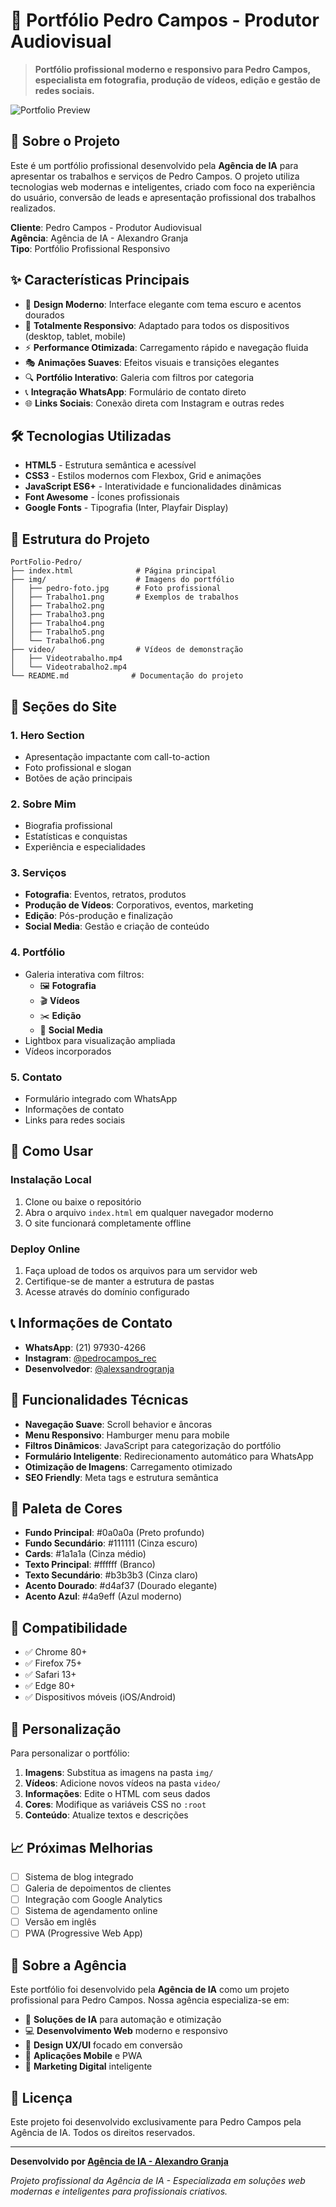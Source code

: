 # 📸 Portfólio Pedro Campos - Produtor Audiovisual

> **Portfólio profissional moderno e responsivo para Pedro Campos, especialista em fotografia, produção de vídeos, edição e gestão de redes sociais.**

![Portfolio Preview](img/pedro-foto.jpg)

## 🎯 Sobre o Projeto

Este é um portfólio profissional desenvolvido pela **Agência de IA** para apresentar os trabalhos e serviços de Pedro Campos. O projeto utiliza tecnologias web modernas e inteligentes, criado com foco na experiência do usuário, conversão de leads e apresentação profissional dos trabalhos realizados.

**Cliente**: Pedro Campos - Produtor Audiovisual  
**Agência**: Agência de IA - Alexandro Granja  
**Tipo**: Portfólio Profissional Responsivo

## ✨ Características Principais

- 🎨 **Design Moderno**: Interface elegante com tema escuro e acentos dourados
- 📱 **Totalmente Responsivo**: Adaptado para todos os dispositivos (desktop, tablet, mobile)
- ⚡ **Performance Otimizada**: Carregamento rápido e navegação fluida
- 🎭 **Animações Suaves**: Efeitos visuais e transições elegantes
- 🔍 **Portfólio Interativo**: Galeria com filtros por categoria
- 📞 **Integração WhatsApp**: Formulário de contato direto
- 🌐 **Links Sociais**: Conexão direta com Instagram e outras redes

## 🛠️ Tecnologias Utilizadas

- **HTML5** - Estrutura semântica e acessível
- **CSS3** - Estilos modernos com Flexbox, Grid e animações
- **JavaScript ES6+** - Interatividade e funcionalidades dinâmicas
- **Font Awesome** - Ícones profissionais
- **Google Fonts** - Tipografia (Inter, Playfair Display)

## 📁 Estrutura do Projeto

```
PortFolio-Pedro/
├── index.html              # Página principal
├── img/                    # Imagens do portfólio
│   ├── pedro-foto.jpg      # Foto profissional
│   ├── Trabalho1.png       # Exemplos de trabalhos
│   ├── Trabalho2.png
│   ├── Trabalho3.png
│   ├── Trabalho4.png
│   ├── Trabalho5.png
│   └── Trabalho6.png
├── video/                  # Vídeos de demonstração
│   ├── Videotrabalho.mp4
│   └── Videotrabalho2.mp4
└── README.md              # Documentação do projeto
```

## 🎨 Seções do Site

### 1. **Hero Section**
- Apresentação impactante com call-to-action
- Foto profissional e slogan
- Botões de ação principais

### 2. **Sobre Mim**
- Biografia profissional
- Estatísticas e conquistas
- Experiência e especialidades

### 3. **Serviços**
- **Fotografia**: Eventos, retratos, produtos
- **Produção de Vídeos**: Corporativos, eventos, marketing
- **Edição**: Pós-produção e finalização
- **Social Media**: Gestão e criação de conteúdo

### 4. **Portfólio**
- Galeria interativa com filtros:
  - 🖼️ **Fotografia**
  - 🎬 **Vídeos**
  - ✂️ **Edição**
  - 📱 **Social Media**
- Lightbox para visualização ampliada
- Vídeos incorporados

### 5. **Contato**
- Formulário integrado com WhatsApp
- Informações de contato
- Links para redes sociais

## 🚀 Como Usar

### Instalação Local
1. Clone ou baixe o repositório
2. Abra o arquivo `index.html` em qualquer navegador moderno
3. O site funcionará completamente offline

### Deploy Online
1. Faça upload de todos os arquivos para um servidor web
2. Certifique-se de manter a estrutura de pastas
3. Acesse através do domínio configurado

## 📞 Informações de Contato

- **WhatsApp**: (21) 97930-4266
- **Instagram**: [@pedrocampos_rec](https://instagram.com/pedrocampos_rec)
- **Desenvolvedor**: [@alexsandrogranja](https://instagram.com/alexsandrogranja)

## 🎯 Funcionalidades Técnicas

- **Navegação Suave**: Scroll behavior e âncoras
- **Menu Responsivo**: Hamburger menu para mobile
- **Filtros Dinâmicos**: JavaScript para categorização do portfólio
- **Formulário Inteligente**: Redirecionamento automático para WhatsApp
- **Otimização de Imagens**: Carregamento otimizado
- **SEO Friendly**: Meta tags e estrutura semântica

## 🎨 Paleta de Cores

- **Fundo Principal**: #0a0a0a (Preto profundo)
- **Fundo Secundário**: #111111 (Cinza escuro)
- **Cards**: #1a1a1a (Cinza médio)
- **Texto Principal**: #ffffff (Branco)
- **Texto Secundário**: #b3b3b3 (Cinza claro)
- **Acento Dourado**: #d4af37 (Dourado elegante)
- **Acento Azul**: #4a9eff (Azul moderno)

## 📱 Compatibilidade

- ✅ Chrome 80+
- ✅ Firefox 75+
- ✅ Safari 13+
- ✅ Edge 80+
- ✅ Dispositivos móveis (iOS/Android)

## 🔧 Personalização

Para personalizar o portfólio:

1. **Imagens**: Substitua as imagens na pasta `img/`
2. **Vídeos**: Adicione novos vídeos na pasta `video/`
3. **Informações**: Edite o HTML com seus dados
4. **Cores**: Modifique as variáveis CSS no `:root`
5. **Conteúdo**: Atualize textos e descrições

## 📈 Próximas Melhorias

- [ ] Sistema de blog integrado
- [ ] Galeria de depoimentos de clientes
- [ ] Integração com Google Analytics
- [ ] Sistema de agendamento online
- [ ] Versão em inglês
- [ ] PWA (Progressive Web App)

## 🏢 Sobre a Agência

Este portfólio foi desenvolvido pela **Agência de IA** como um projeto profissional para Pedro Campos. Nossa agência especializa-se em:

- 🤖 **Soluções de IA** para automação e otimização
- 💻 **Desenvolvimento Web** moderno e responsivo
- 🎨 **Design UX/UI** focado em conversão
- 📱 **Aplicações Mobile** e PWA
- 🚀 **Marketing Digital** inteligente

## 📄 Licença

Este projeto foi desenvolvido exclusivamente para Pedro Campos pela Agência de IA. Todos os direitos reservados.

---

**Desenvolvido por [Agência de IA - Alexandro Granja](https://instagram.com/alexsandrogranja)**

*Projeto profissional da Agência de IA - Especializada em soluções web modernas e inteligentes para profissionais criativos.*